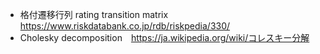 
* 格付遷移行列 rating transition matrix https://www.riskdatabank.co.jp/rdb/riskpedia/330/
* Cholesky decomposition　https://ja.wikipedia.org/wiki/コレスキー分解
